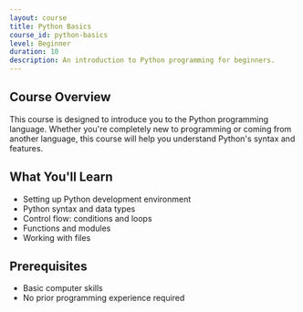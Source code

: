 ```yaml
---
layout: course
title: Python Basics
course_id: python-basics
level: Beginner
duration: 10
description: An introduction to Python programming for beginners.
---
```


## Course Overview

This course is designed to introduce you to the Python programming language. Whether you're completely new to programming or coming from another language, this course will help you understand Python's syntax and features.

## What You'll Learn

- Setting up Python development environment
- Python syntax and data types
- Control flow: conditions and loops
- Functions and modules
- Working with files

## Prerequisites

- Basic computer skills
- No prior programming experience required